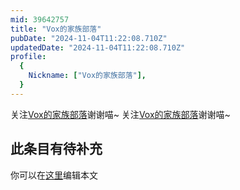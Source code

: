 ```yaml
---
mid: 39642757
title: "Vox的家族部落"
pubDate: "2024-11-04T11:22:08.710Z"
updatedDate: "2024-11-04T11:22:08.710Z"
profile:
  {
    Nickname: ["Vox的家族部落"],
  }
---
```


关注[Vox的家族部落](https://space.bilibili.com/39642757)谢谢喵~ 关注[Vox的家族部落](https://space.bilibili.com/39642757)谢谢喵~

## 此条目有待补充
你可以在[这里](https://github.com/Yuhanawa/VTuber.ICU/edit/master/src/content/v/Vox的家族部落/index.md)编辑本文
